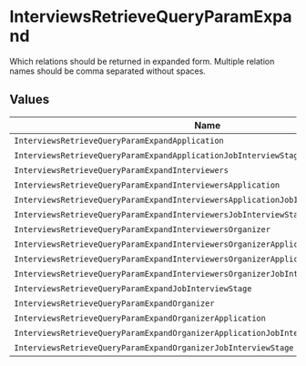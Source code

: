 # InterviewsRetrieveQueryParamExpand

Which relations should be returned in expanded form. Multiple relation names should be comma separated without spaces.


## Values

| Name                                                                                  | Value                                                                                 |
| ------------------------------------------------------------------------------------- | ------------------------------------------------------------------------------------- |
| `InterviewsRetrieveQueryParamExpandApplication`                                       | application                                                                           |
| `InterviewsRetrieveQueryParamExpandApplicationJobInterviewStage`                      | application,job_interview_stage                                                       |
| `InterviewsRetrieveQueryParamExpandInterviewers`                                      | interviewers                                                                          |
| `InterviewsRetrieveQueryParamExpandInterviewersApplication`                           | interviewers,application                                                              |
| `InterviewsRetrieveQueryParamExpandInterviewersApplicationJobInterviewStage`          | interviewers,application,job_interview_stage                                          |
| `InterviewsRetrieveQueryParamExpandInterviewersJobInterviewStage`                     | interviewers,job_interview_stage                                                      |
| `InterviewsRetrieveQueryParamExpandInterviewersOrganizer`                             | interviewers,organizer                                                                |
| `InterviewsRetrieveQueryParamExpandInterviewersOrganizerApplication`                  | interviewers,organizer,application                                                    |
| `InterviewsRetrieveQueryParamExpandInterviewersOrganizerApplicationJobInterviewStage` | interviewers,organizer,application,job_interview_stage                                |
| `InterviewsRetrieveQueryParamExpandInterviewersOrganizerJobInterviewStage`            | interviewers,organizer,job_interview_stage                                            |
| `InterviewsRetrieveQueryParamExpandJobInterviewStage`                                 | job_interview_stage                                                                   |
| `InterviewsRetrieveQueryParamExpandOrganizer`                                         | organizer                                                                             |
| `InterviewsRetrieveQueryParamExpandOrganizerApplication`                              | organizer,application                                                                 |
| `InterviewsRetrieveQueryParamExpandOrganizerApplicationJobInterviewStage`             | organizer,application,job_interview_stage                                             |
| `InterviewsRetrieveQueryParamExpandOrganizerJobInterviewStage`                        | organizer,job_interview_stage                                                         |